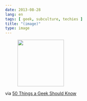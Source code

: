 ```yaml
---
date: 2013-08-28
lang: en
tags: [ geek, subculture, techies ]
title: "(image)"
type: image
---
```


<figure>
<a
href="https://hugo.ferreira.cc/via-50-things-a-geek-should-know/attachment/394/"
rel="attachment"><img
src="https://hugo.ferreira.cc/wp-content/uploads/2013/08/tumblr_ms8pu8K4fj1qz82meo1_1280-150x150.jpg"
width="150" height="150" /></a></figure>

via [50 Things a Geek Should
Know](http://gizmodo.com/50-things-a-geek-should-know-1205516959)

